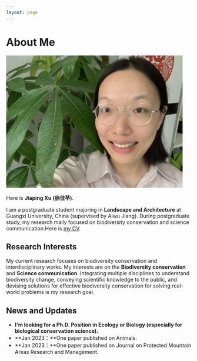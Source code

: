 ```yaml
---
layout: page
---
```


# About Me

<img src="https://github.com/MJiaping/MJiaping.github.io/blob/main/IMG_1202.JPG" class="floatpic" width="480" height= auto>

Here is **Jiaping Xu (徐佳苹)**.

I am a postgraduate student majoring in **Landscape and Architecture** at Guangxi University, China (supervised by Aiwu Jiang). During postgraduate study, my research maily focused on biodiversity conservation and science communication.Here is [my CV](https://github.com/MJiaping/MJiaping.github.io/blob/main/CV%20-%20Jiaping.pdf).

## Research Interests

My current research focuses on biodiversity conservation and interdisciplinary works. My interests are on the **Biodiversity conservation** and **Science communication**. Integrating multiple disciplines to understand biodiversity change, conveying scientific knowledge to the public, and devising solutions for effective biodiversity conservation for solving real-world problems is my research goal.


## News and Updates

- **I'm looking for a Ph.D. Position in Ecology or Biology (especially for biological conservation science).**
- **Jan 2023：**One paper published on Animals.
- **Jan 2023：**One paper published on Journal on Protected Mountain Areas Research and Management.


